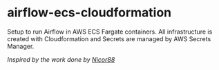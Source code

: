 # airflow-ecs-cloudformation

Setup to run Airflow in AWS ECS Fargate containers. 
All infrastructure is created with Cloudformation and Secrets are managed by AWS Secrets Manager.

*Inspired by the work done by [Nicor88](https://github.com/nicor88/aws-ecs-airflow)*